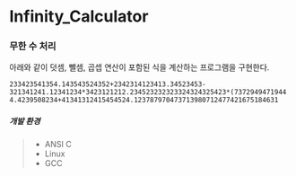 # Infinity_Calculator
### 무한 수 처리
아래와 같이 덧셈, 뺄셈, 곱셉 연산이 포함된 식을 계산하는 프로그램을 구현한다.
```
233423541354.143543524352+2342314123413.34523453-
321341241.12341234*3423121212.234523232323324324325423*(7372949471944
4.4239508234+41341312415454524.123787970473713980712477421675184631
```

##### 개발 환경
> * ANSI C
> * Linux
> * GCC
